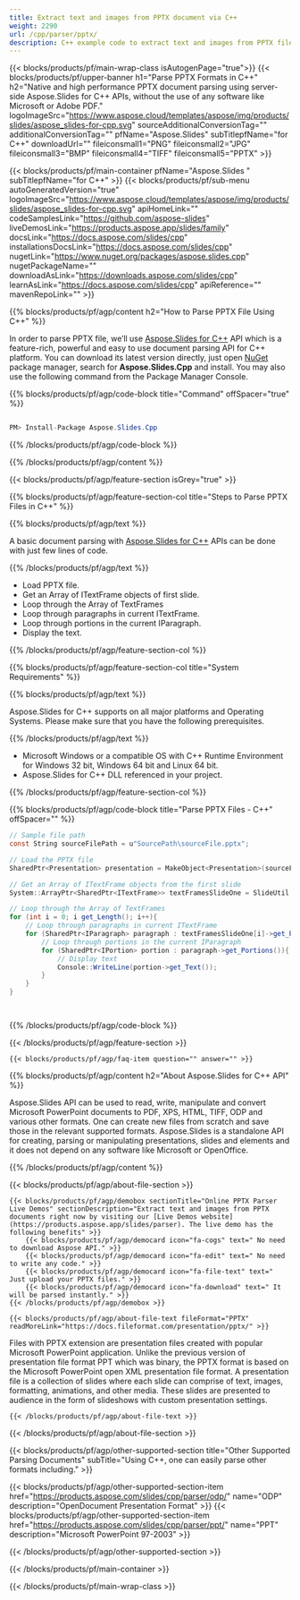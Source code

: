 ```yaml
---
title: Extract text and images from PPTX document via C++ 
weight: 2290
url: /cpp/parser/pptx/ 
description: C++ example code to extract text and images from PPTX file on C++ Runtime Environment for Windows 32 bit, Windows 64 bit and Linux 64 bit.
---
```


{{< blocks/products/pf/main-wrap-class isAutogenPage="true">}}
{{< blocks/products/pf/upper-banner h1="Parse PPTX Formats in C++" h2="Native and high performance PPTX document parsing using server-side Aspose.Slides for C++ APIs, without the use of any software like Microsoft or Adobe PDF." logoImageSrc="https://www.aspose.cloud/templates/aspose/img/products/slides/aspose_slides-for-cpp.svg" sourceAdditionalConversionTag="" additionalConversionTag="" pfName="Aspose.Slides" subTitlepfName="for C++" downloadUrl="" fileiconsmall1="PNG" fileiconsmall2="JPG" fileiconsmall3="BMP" fileiconsmall4="TIFF" fileiconsmall5="PPTX" >}}

{{< blocks/products/pf/main-container pfName="Aspose.Slides " subTitlepfName="for C++" >}}
{{< blocks/products/pf/sub-menu autoGeneratedVersion="true" logoImageSrc="https://www.aspose.cloud/templates/aspose/img/products/slides/aspose_slides-for-cpp.svg" apiHomeLink="" codeSamplesLink="https://github.com/aspose-slides" liveDemosLink="https://products.aspose.app/slides/family" docsLink="https://docs.aspose.com/slides/cpp" installationsDocsLink="https://docs.aspose.com/slides/cpp" nugetLink="https://www.nuget.org/packages/aspose.slides.cpp" nugetPackageName="" downloadAsLink="https://downloads.aspose.com/slides/cpp" learnAsLink="https://docs.aspose.com/slides/cpp" apiReference="" mavenRepoLink="" >}}

{{% blocks/products/pf/agp/content h2="How to Parse PPTX File Using C++" %}}

 In order to parse PPTX file, we’ll use
 [Aspose.Slides for C++](https://products.aspose.com/slides/cpp) 
 API which is a feature-rich, powerful and easy to use document parsing API for C++ platform. You can download its latest version directly, just open
 [NuGet](https://www.nuget.org/packages/aspose.slides) 
 package manager, search for
 **Aspose.Slides.Cpp** 
 and install. You may also use the following command from the Package Manager Console.

{{% blocks/products/pf/agp/code-block title="Command" offSpacer="true" %}}

```cs

PM> Install-Package Aspose.Slides.Cpp

```

{{% /blocks/products/pf/agp/code-block %}}

{{% /blocks/products/pf/agp/content %}}

{{< blocks/products/pf/agp/feature-section isGrey="true" >}}

{{% blocks/products/pf/agp/feature-section-col title="Steps to Parse PPTX Files in C++" %}}

{{% blocks/products/pf/agp/text %}}

 A basic document parsing with
 [Aspose.Slides for C++](https://products.aspose.com/slides/cpp) 
 APIs can be done with just few lines of code.

{{% /blocks/products/pf/agp/text %}}

+  Load PPTX file.
+  Get an Array of ITextFrame objects of first slide.
+  Loop through the Array of TextFrames
+  Loop through paragraphs in current ITextFrame.
+  Loop through portions in the current IParagraph.
+  Display the text.

{{% /blocks/products/pf/agp/feature-section-col %}}

{{% blocks/products/pf/agp/feature-section-col title="System Requirements" %}}

{{% blocks/products/pf/agp/text %}}

 Aspose.Slides for C++ supports on all major platforms and Operating Systems. Please make sure that you have the following prerequisites.

{{% /blocks/products/pf/agp/text %}}

-  Microsoft Windows or a compatible OS with C++ Runtime Environment for Windows 32 bit, Windows 64 bit and Linux 64 bit.
-  Aspose.Slides for C++ DLL referenced in your project.

{{% /blocks/products/pf/agp/feature-section-col %}}

{{% blocks/products/pf/agp/code-block title="Parse PPTX Files - C++" offSpacer="" %}}

```cs
// Sample file path
const String sourceFilePath = u"SourcePath\sourceFile.pptx";

// Load the PPTX file
SharedPtr<Presentation> presentation = MakeObject<Presentation>(sourceFilePath);

// Get an Array of ITextFrame objects from the first slide
System::ArrayPtr<SharedPtr<ITextFrame>> textFramesSlideOne = SlideUtil::GetAllTextBoxes(presentation->get_Slides()->idx_get(0));

// Loop through the Array of TextFrames
for (int i = 0; i get_Length(); i++){
	// Loop through paragraphs in current ITextFrame
	for (SharedPtr<IParagraph> paragraph : textFramesSlideOne[i]->get_Paragraphs()){
		// Loop through portions in the current IParagraph
		for (SharedPtr<IPortion> portion : paragraph->get_Portions()){
			// Display text
			Console::WriteLine(portion->get_Text());
		}
	}
}  

    

```

{{% /blocks/products/pf/agp/code-block %}}

{{< /blocks/products/pf/agp/feature-section >}}

    {{< blocks/products/pf/agp/faq-item question="" answer="" >}}
 

<!-- aboutfile Starts -->

{{% blocks/products/pf/agp/content h2="About Aspose.Slides for C++ API" %}}

 Aspose.Slides API can be used to read, write, manipulate and convert Microsoft PowerPoint documents to PDF, XPS, HTML, TIFF, ODP and various other formats. One can create new files from scratch and save those in the relevant supported formats. Aspose.Slides is a standalone API for creating, parsing or manipulating presentations, slides and elements and it does not depend on any software like Microsoft or OpenOffice. ‎



{{% /blocks/products/pf/agp/content %}}

{{< blocks/products/pf/agp/about-file-section >}}

    {{< blocks/products/pf/agp/demobox sectionTitle="Online PPTX Parser Live Demos" sectionDescription="Extract text and images from PPTX documents right now by visiting our [Live Demos website](https://products.aspose.app/slides/parser). The live demo has the following benefits" >}}
        {{< blocks/products/pf/agp/democard icon="fa-cogs" text=" No need to download Aspose API." >}}
        {{< blocks/products/pf/agp/democard icon="fa-edit" text=" No need to write any code." >}}
        {{< blocks/products/pf/agp/democard icon="fa-file-text" text=" Just upload your PPTX files." >}}
        {{< blocks/products/pf/agp/democard icon="fa-download" text=" It will be parsed instantly." >}}
    {{< /blocks/products/pf/agp/demobox >}}

    {{< blocks/products/pf/agp/about-file-text fileFormat="PPTX" readMoreLink="https://docs.fileformat.com/presentation/pptx/" >}}
Files with PPTX extension are presentation files created with popular Microsoft PowerPoint application. Unlike the previous version of presentation file format PPT which was binary, the PPTX format is based on the Microsoft PowerPoint open XML presentation file format. A presentation file is a collection of slides where each slide can comprise of text, images, formatting, animations, and other media. These slides are presented to audience in the form of slideshows with custom presentation settings. 

    {{< /blocks/products/pf/agp/about-file-text >}}

{{< /blocks/products/pf/agp/about-file-section >}}

<!-- aboutfile Ends -->

{{< blocks/products/pf/agp/other-supported-section title="Other Supported Parsing Documents" subTitle="Using C++, one can easily parse other formats including." >}}

{{< blocks/products/pf/agp/other-supported-section-item href="https://products.aspose.com/slides/cpp/parser/odp/" name="ODP" description="OpenDocument Presentation Format" >}}
{{< blocks/products/pf/agp/other-supported-section-item href="https://products.aspose.com/slides/cpp/parser/ppt/" name="PPT" description="Microsoft PowerPoint 97-2003" >}}

{{< /blocks/products/pf/agp/other-supported-section >}}

{{< /blocks/products/pf/main-container >}}
    
{{< /blocks/products/pf/main-wrap-class >}}